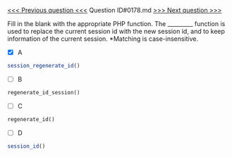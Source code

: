 [<<< Previous question <<<](0177.md)  Question ID#0178.md  [>>> Next question >>>](0179.md) 

Fill in the blank with the appropriate PHP function. The _________ function is used to replace the current session id with the new session id, and to keep information of the current session. *Matching is case-insensitive.

- [x] A
```php
session_regenerate_id()
```

- [ ] B
```php
regenerate_id_session()
```

- [ ] C
```php
regenerate_id()
```

- [ ] D
```php
session_id()
```

